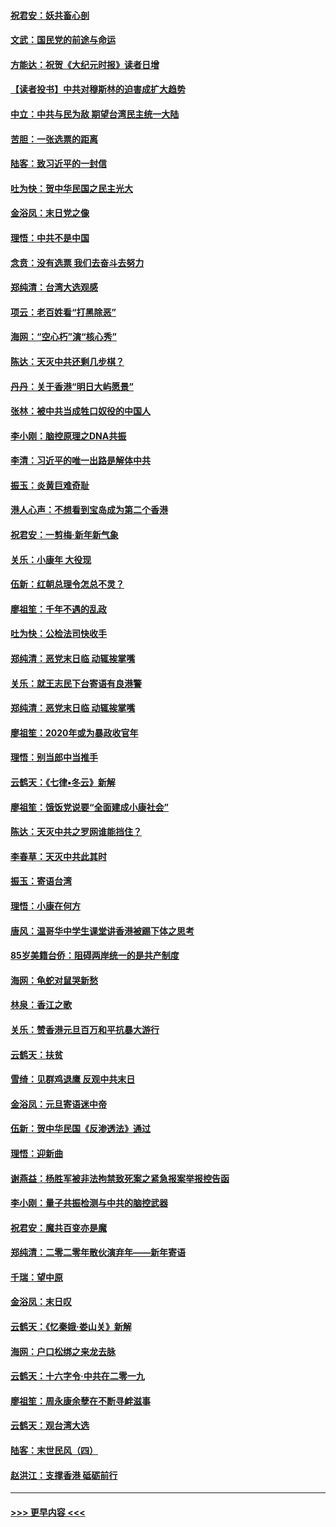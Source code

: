 #### [祝君安：妖共畜心剖](../pages/nsc993/n11794273.md?t=01151555) 
#### [文武：国民党的前途与命运](../pages/nsc993/n11794198.md?t=01151555) 
#### [方能达：祝贺《大纪元时报》读者日增](../pages/nsc993/n11793807.md?t=01151555) 
#### [【读者投书】中共对穆斯林的迫害成扩大趋势](../pages/nsc993/n11791371.md?t=01151555) 
#### [中立：中共与民为敌 期望台湾民主统一大陆](../pages/nsc993/n11790392.md?t=01151555) 
#### [苦胆：一张选票的距离](../pages/nsc993/n11788914.md?t=01151555) 
#### [陆客：致习近平的一封信](../pages/nsc993/n11788867.md?t=01151555) 
#### [吐为快：贺中华民国之民主光大](../pages/nsc993/n11788618.md?t=01151555) 
#### [金浴凤：末日党之像](../pages/nsc993/n11787475.md?t=01151555) 
#### [理悟：中共不是中国](../pages/nsc993/n11787463.md?t=01151555) 
#### [念贲：没有选票  我们去奋斗去努力](../pages/nsc993/n11787398.md?t=01151555) 
#### [郑纯清：台湾大选观感](../pages/nsc993/n11786210.md?t=01151555) 
#### [项云：老百姓看“打黑除恶”](../pages/nsc993/n11785398.md?t=01151555) 
#### [海网：“空心朽”演“核心秀”](../pages/nsc993/n11783874.md?t=01151555) 
#### [陈达：天灭中共还剩几步棋？](../pages/nsc993/n11783719.md?t=01151555) 
#### [丹丹：关于香港“明日大屿愿景”](../pages/nsc993/n11783273.md?t=01151555) 
#### [张林：被中共当成牲口奴役的中国人](../pages/nsc993/n11782397.md?t=01151555) 
#### [李小刚：脑控原理之DNA共振](../pages/nsc993/n11780962.md?t=01151555) 
#### [李清：习近平的唯一出路是解体中共](../pages/nsc993/n11780866.md?t=01151555) 
#### [振玉：炎黄巨难奇耻](../pages/nsc993/n11779632.md?t=01151555) 
#### [港人心声：不想看到宝岛成为第二个香港](../pages/nsc993/n11778817.md?t=01151555) 
#### [祝君安：一剪梅‧新年新气象](../pages/nsc993/n11776340.md?t=01151555) 
#### [关乐：小康年 大役现](../pages/nsc993/n11774213.md?t=01151555) 
#### [伍新：红朝总理令怎总不灵？](../pages/nsc993/n11770813.md?t=01151555) 
#### [廖祖笙：千年不遇的乱政](../pages/nsc993/n11770373.md?t=01151555) 
#### [吐为快：公检法司快收手](../pages/nsc993/n11770359.md?t=01151555) 
#### [郑纯清：恶党末日临 动辄挨掌嘴](../pages/nsc993/n11769912.md?t=01151555) 
#### [关乐：就王志民下台寄语有良港警](../pages/nsc993/n11769903.md?t=01151555) 
#### [郑纯清：恶党末日临 动辄挨掌嘴](../pages/nsc993/n11769356.md?t=01151555) 
#### [廖祖笙：2020年或为暴政收官年](../pages/nsc993/n11768216.md?t=01151555) 
#### [理悟：别当郎中当推手](../pages/nsc993/n11768243.md?t=01151555) 
#### [云鹤天：《七律▪冬云》新解](../pages/nsc993/n11768204.md?t=01151555) 
#### [廖祖笙：饿饭党说要“全面建成小康社会”](../pages/nsc993/n11767482.md?t=01151555) 
#### [陈达：天灭中共之罗网谁能挡住？](../pages/nsc993/n11767465.md?t=01151555) 
#### [李春草：天灭中共此其时](../pages/nsc993/n11767452.md?t=01151555) 
#### [振玉：寄语台湾](../pages/nsc993/n11767432.md?t=01151555) 
#### [理悟：小康在何方](../pages/nsc993/n11767394.md?t=01151555) 
#### [唐风：温哥华中学生课堂讲香港被踢下体之思考](../pages/nsc993/n11766848.md?t=01151555) 
#### [85岁美籍台侨：阻碍两岸统一的是共产制度](../pages/nsc993/n11765043.md?t=01151555) 
#### [海网：龟蛇对鼠哭新愁](../pages/nsc993/n11764895.md?t=01151555) 
#### [林泉：香江之歌](../pages/nsc993/n11764415.md?t=01151555) 
#### [关乐：赞香港元旦百万和平抗暴大游行](../pages/nsc993/n11764382.md?t=01151555) 
#### [云鹤天：扶贫](../pages/nsc993/n11764245.md?t=01151555) 
#### [雪绮：见群鸡退鹰  反观中共末日](../pages/nsc993/n11762112.md?t=01151555) 
#### [金浴凤：元旦寄语迷中帝](../pages/nsc993/n11761788.md?t=01151555) 
#### [伍新：贺中华民国《反渗透法》通过](../pages/nsc993/n11761994.md?t=01151555) 
#### [理悟：迎新曲](../pages/nsc993/n11761152.md?t=01151555) 
#### [谢燕益：杨胜军被非法拘禁致死案之紧急报案举报控告函](../pages/nsc993/n11756134.md?t=01151555) 
#### [李小刚：量子共振检测与中共的脑控武器](../pages/nsc993/n11754518.md?t=01151555) 
#### [祝君安：魔共百变亦是魔](../pages/nsc993/n11754469.md?t=01151555) 
#### [郑纯清：二零二零年散伙演弃年——新年寄语](../pages/nsc993/n11754195.md?t=01151555) 
#### [千瑞：望中原](../pages/nsc993/n11754159.md?t=01151555) 
#### [金浴凤：末日叹](../pages/nsc993/n11752359.md?t=01151555) 
#### [云鹤天：《忆秦娥‧娄山关》新解](../pages/nsc993/n11752348.md?t=01151555) 
#### [海网：户口松绑之来龙去脉](../pages/nsc993/n11752328.md?t=01151555) 
#### [云鹤天：十六字令‧中共在二零一九](../pages/nsc993/n11752305.md?t=01151555) 
#### [廖祖笙：周永康余孽在不断寻衅滋事](../pages/nsc993/n11751013.md?t=01151555) 
#### [云鹤天：观台湾大选](../pages/nsc993/n11751007.md?t=01151555) 
#### [陆客：末世民风（四）](../pages/nsc993/n11749203.md?t=01151555) 
#### [赵洪江：支撑香港 砥砺前行](../pages/nsc993/n11748482.md?t=01151555) 

----
#### [ >>> 更早内容 <<< ](../indexes/nsc993-earlier.md)
